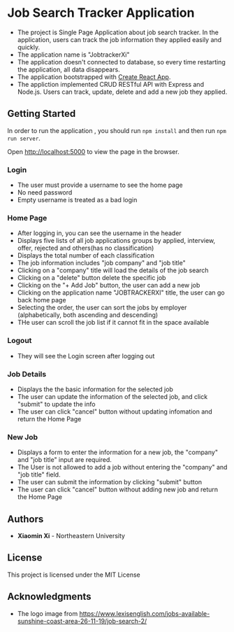 # Job Search Tracker Application

* The project is Single Page Application about job search tracker. In the application, users can track the job information they applied easily and quickly.
* The application name is "JobtrackerXi"
* The application doesn't connected to database, so every time restarting the application, all data disappears.
* The application bootstrapped with [Create React App](https://github.com/facebookincubator/create-react-app).
* The appliction implemented CRUD RESTful API with Express and Node.js. Users can track, update, delete and add a new job they applied. 


## Getting Started

In order to run the application , you should run `npm install`  and then run `npm run server`. <br />

Open [http://localhost:5000](http://localhost:5000) to view the page in the browser.

### Login
* The user must provide a username to see the home page
* No need password
* Empty username is treated as a bad login

### Home Page
* After logging in, you can see the username in the header
* Displays five lists of all job applications groups by applied, interview, offer, rejected and others(has no classification) 
* Displays the total number of each classification
* The job information includes "job company" and "job title" 
* Clicking on a "company" title will load the details of the job search
* Clicking on a "delete" button delete the specific job
* Clicking on the "+ Add Job" button, the user can add a new job
* Clicking on the application name "JOBTRACKERXI" title, the user can go back home page
* Selecting the order, the user can sort the jobs by employer (alphabetically, both ascending and descending)
* THe user can scroll the job list if it cannot fit in the space available

### Logout 
* They will see the Login screen after logging out

### Job Details
* Displays the the basic information for the selected job
* The user can update the information of the selected job, and click "submit" to update the info
* The user can click "cancel" button without updating infomation and return the Home Page

### New Job
* Displays a form to enter the information for a new job, the "company" and "job title" input are required.
* The User is not allowed to add a job without entering the "company" and "job title" field.
* The user can submit the information by clicking "submit" button
* The user can click "cancel" button without adding new job and return the Home Page


## Authors

* **Xiaomin Xi** - Northeastern University


## License

This project is licensed under the MIT License


## Acknowledgments

* The logo image from https://www.lexisenglish.com/jobs-available-sunshine-coast-area-26-11-19/job-search-2/

